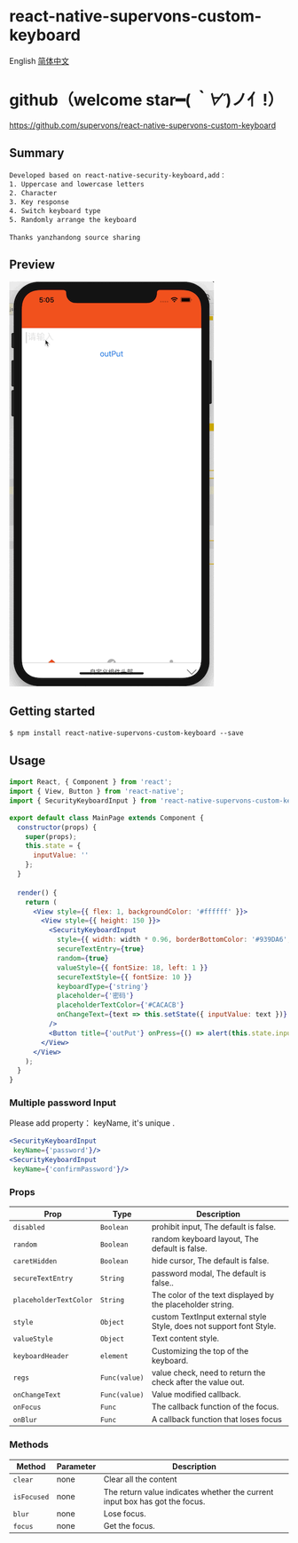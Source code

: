 
# react-native-supervons-custom-keyboard
English  [简体中文](/README_CN.md "中文介绍")

# github（welcome star━(*｀∀´*)ノ亻!）
https://github.com/supervons/react-native-supervons-custom-keyboard

## Summary
```
Developed based on react-native-security-keyboard,add：
1. Uppercase and lowercase letters
2. Character
3. Key response
4. Switch keyboard type
5. Randomly arrange the keyboard

Thanks yanzhandong source sharing
```
## Preview
![avatar](preview/demo.gif)
## Getting started

`$ npm install react-native-supervons-custom-keyboard --save`


## Usage
```js
import React, { Component } from 'react';
import { View, Button } from 'react-native';
import { SecurityKeyboardInput } from 'react-native-supervons-custom-keyboard';
```
```jsx
export default class MainPage extends Component {
  constructor(props) {
    super(props);
    this.state = {
      inputValue: ''
    };
  }

  render() {
    return (
      <View style={{ flex: 1, backgroundColor: '#ffffff' }}>
        <View style={{ height: 150 }}>
          <SecurityKeyboardInput
            style={{ width: width * 0.96, borderBottomColor: '#939DA6', borderBottomWidth: 1 }}
            secureTextEntry={true}
            random={true}
            valueStyle={{ fontSize: 18, left: 1 }}
            secureTextStyle={{ fontSize: 10 }}
            keyboardType={'string'}
            placeholder={'密码'}
            placeholderTextColor={'#CACACB'}
            onChangeText={text => this.setState({ inputValue: text })}
          />
          <Button title={'outPut'} onPress={() => alert(this.state.inputValue)} />
        </View>
      </View>
    );
  }
}
```

### Multiple password Input
Please add property： keyName, it's unique .
```jsx
<SecurityKeyboardInput
 keyName={'password'}/>
<SecurityKeyboardInput
 keyName={'confirmPassword'}/>
```

### Props

| **Prop** | **Type** | **Description** |
|----------|----------|-----------------|
| `disabled` | `Boolean` | prohibit input, The default is false. |
| `random` | `Boolean` | random keyboard layout, The default is false. |
| `caretHidden` | `Boolean` | hide cursor, The default is false. |
| `secureTextEntry` | `String` |password modal, The default is false.. |
| `placeholderTextColor` | `String` | The color of the text displayed by the placeholder string. |
| `style` | `Object` | custom TextInput external style Style, does not support font Style. |
| `valueStyle` | `Object` | Text content style.|
| `keyboardHeader` | `element` | Customizing the top of the keyboard.|
| `regs` | `Func(value)` | value check, need to return the check after the value out. |
| `onChangeText` | `Func(value)` | Value modified callback. |
| `onFocus` | `Func` | The callback function of the focus. |
| `onBlur` | `Func` | A callback function that loses focus |

### Methods

| **Method** | **Parameter** | **Description** |
|------------|---------------|-----------------|
| `clear` | none | Clear all the content |
| `isFocused` | none |The return value indicates whether the current input box has got the focus. |
| `blur` | none | Lose focus. |
| `focus` | none | Get the focus. |

